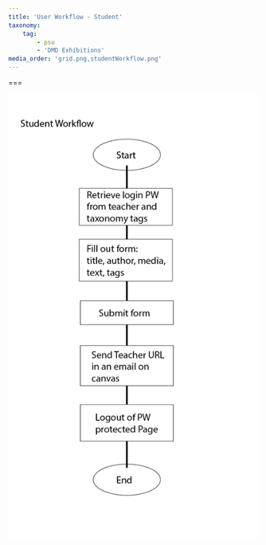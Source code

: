 ```yaml
---
title: 'User Workflow - Student'
taxonomy:
    tag:
        - psu
        - 'DMD Exhibitions'
media_order: 'grid.png,studentWorkflow.png'
---
```


===

![](studentWorkflow.png)
